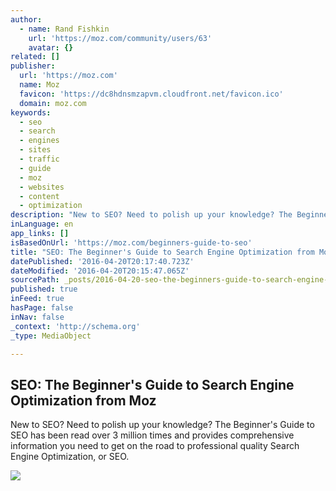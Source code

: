 ```yaml
---
author:
  - name: Rand Fishkin
    url: 'https://moz.com/community/users/63'
    avatar: {}
related: []
publisher:
  url: 'https://moz.com'
  name: Moz
  favicon: 'https://dc8hdnsmzapvm.cloudfront.net/favicon.ico'
  domain: moz.com
keywords:
  - seo
  - search
  - engines
  - sites
  - traffic
  - guide
  - moz
  - websites
  - content
  - optimization
description: "New to SEO? Need to polish up your knowledge? The Beginner's Guide to SEO has been read over 3 million times and provides comprehensive information you need to get on the road to professional quality Search Engine Optimization, or SEO."
inLanguage: en
app_links: []
isBasedOnUrl: 'https://moz.com/beginners-guide-to-seo'
title: "SEO: The Beginner's Guide to Search Engine Optimization from Moz"
datePublished: '2016-04-20T20:17:40.723Z'
dateModified: '2016-04-20T20:15:47.065Z'
sourcePath: _posts/2016-04-20-seo-the-beginners-guide-to-search-engine-optimization-from.md
published: true
inFeed: true
hasPage: false
inNav: false
_context: 'http://schema.org'
_type: MediaObject

---
```

<article style=""><h1>SEO: The Beginner's Guide to Search Engine Optimization from Moz</h1><p>New to SEO? Need to polish up your knowledge? The Beginner's Guide to SEO has been read over 3 million times and provides comprehensive information you need to get on the road to professional quality Search Engine Optimization, or SEO.</p><img src="https://dc8hdnsmzapvm.cloudfront.net/assets/images/beginners/landingpage_header.png?503145d" /></article>
